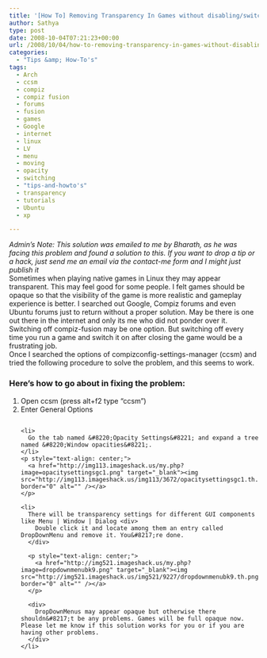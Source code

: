 ```yaml
---
title: '[How To] Removing Transparency In Games without disabling/switching off Compiz'
author: Sathya
type: post
date: 2008-10-04T07:21:23+00:00
url: /2008/10/04/how-to-removing-transparency-in-games-without-disablingswitching-off-compiz/
categories:
  - "Tips &amp; How-To's"
tags:
  - Arch
  - ccsm
  - compiz
  - compiz fusion
  - forums
  - fusion
  - games
  - Google
  - internet
  - linux
  - LV
  - menu
  - moving
  - opacity
  - switching
  - "tips-and-howto's"
  - transparency
  - tutorials
  - Ubuntu
  - xp

---
```

<div>
  <em>Admin&#8217;s Note: This solution was emailed to me by Bharath, as he was facing this problem and found a solution to this. If you want to drop a tip or a hack, just send me an email via the contact-me form and I might just publish it</em>
</div>

<div>
  Sometimes when playing native games in Linux they may appear transparent. This may feel good for some people. I felt games should be opaque so that the visibility of the game is more realistic and gameplay experience is better. I searched out Google, Compiz forums and even Ubuntu forums just to return without a proper solution. May be there is one out there in the internet and only its me who did not ponder over it. Switching off compiz-fusion may be one option. But switching off every time you run a game and switch it on after closing the game would be a frustrating job.
</div>

<div>
  <!--more-->
</div>

<div>
  Once I searched the options of compizconfig-settings-manager (ccsm) and tried the following procedure to solve the problem, and this seems to work.
</div>

### Here&#8217;s how to go about in fixing the problem:

<div>
  <ol>
    <li>
      Open ccsm (press alt+f2 type &#8220;ccsm&#8221;)
    </li>
    <li>
      Enter General Options
    </li>
    <p style="text-align: center;">
      <a href="http://img215.imageshack.us/my.php?image=generaloptionsmu5.png" target="_blank"><img class="aligncenter" src="http://img215.imageshack.us/img215/8900/generaloptionsmu5.th.png" border="0" alt="" /></a>
    </p>
    
    <li>
      Go the tab named &#8220;Opacity Settings&#8221; and expand a tree named &#8220;Window opacities&#8221;.
    </li>
    <p style="text-align: center;">
      <a href="http://img113.imageshack.us/my.php?image=opacitysettingsgc1.png" target="_blank"><img src="http://img113.imageshack.us/img113/3672/opacitysettingsgc1.th.png" border="0" alt="" /></a>
    </p>
    
    <li>
      There will be transparency settings for different GUI components like Menu | Window | Dialog <div>
        Double click it and locate among them an entry called DropDownMenu and remove it. You&#8217;re done.
      </div>
      
      <p style="text-align: center;">
        <a href="http://img521.imageshack.us/my.php?image=dropdownmenubk9.png" target="_blank"><img src="http://img521.imageshack.us/img521/9227/dropdownmenubk9.th.png" border="0" alt="" /></a>
      </p>
      
      <div>
        DropDownMenus may appear opaque but otherwise there shouldn&#8217;t be any problems. Games will be full opaque now. Please let me know if this solution works for you or if you are having other problems.
      </div>
    </li>
  </ol>
</div>